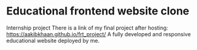 # Educational frontend website clone
Internship project
There is a link of my final project after hosting:  https://aakibkhaan.github.io/frt_project/
A fully developed and responsive educational website deployed by me.
